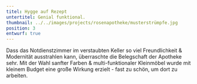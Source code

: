 ```yaml
---
titel: Hygge auf Rezept
untertitel: Genial funktional.
thumbnail: ../../images/projects/rosenapotheke/musterstrümpfe.jpg
position: 3
entwurf: true
---
```


Dass das Notdienstzimmer im verstaubten Keller so viel Freundlichkeit & Modernität ausstrahlen kann, überraschte die Belegschaft der Apotheke sehr. Mit der Wahl sanfter Farben & multi-funktionaler Kleinmöbel wurde mit kleinem Budget eine große Wirkung erzielt - fast zu schön, um dort zu arbeiten.
